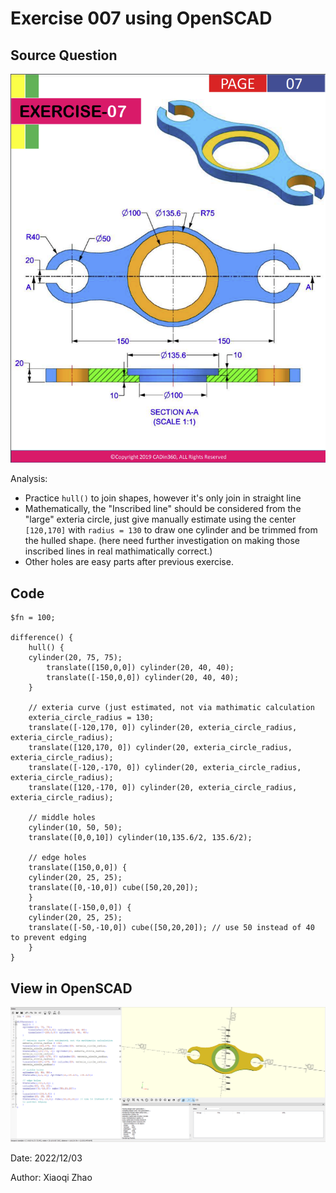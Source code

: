 # Exercise 007 using OpenSCAD

## Source Question

![ex_007_question](./ex_007_question.png)

Analysis:

- Practice `hull()` to join shapes, however it's only join in straight line
- Mathematically, the "Inscribed line" should be considered from the "large" exteria circle, just give manually estimate using the center `[120,170]` with `radius = 130` to draw one cylinder and be trimmed from the hulled shape. (here need further investigation on making those inscribed lines in real mathimatically correct.)
- Other holes are easy parts after previous exercise. 

## Code

```openscad
$fn = 100;

difference() {
    hull() {
    cylinder(20, 75, 75);
        translate([150,0,0]) cylinder(20, 40, 40);
        translate([-150,0,0]) cylinder(20, 40, 40);
    }
    
    // exteria curve (just estimated, not via mathimatic calculation
    exteria_circle_radius = 130;
    translate([-120,170, 0]) cylinder(20, exteria_circle_radius, exteria_circle_radius);
    translate([120,170, 0]) cylinder(20, exteria_circle_radius, exteria_circle_radius);
    translate([-120,-170, 0]) cylinder(20, exteria_circle_radius, exteria_circle_radius);
    translate([120,-170, 0]) cylinder(20, exteria_circle_radius, exteria_circle_radius);
    
    // middle holes
    cylinder(10, 50, 50);
    translate([0,0,10]) cylinder(10,135.6/2, 135.6/2);
    
    // edge holes
    translate([150,0,0]) {
    cylinder(20, 25, 25);
    translate([0,-10,0]) cube([50,20,20]);
    }
    translate([-150,0,0]) {
    cylinder(20, 25, 25);
    translate([-50,-10,0]) cube([50,20,20]); // use 50 instead of 40 to prevent edging
    }
}
```

## View in OpenSCAD

![ex_007](./ex_007.png)

Date: 2022/12/03

Author: Xiaoqi Zhao